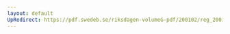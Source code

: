 ```yaml
---
layout: default
UpRedirect: https://pdf.swedeb.se/riksdagen-volumeG-pdf/200102/reg_200102/reg_200102_0542.pdf
---
```

